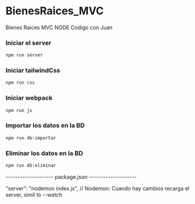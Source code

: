# BienesRaices_MVC
Bienes Raices MVC NODE Codigo con Juan

### Iniciar el server
```sh
npm run server 
```

### Iniciar tailwindCss
```sh
npm run css 
```

### Iniciar webpack
```sh
npm run js
```

### Importar los datos en la BD
```sh
npm run db:importar
```

### Eliminar los datos en la BD
```sh
npm run db:eliminar
```

-------------------- package.json --------------------

"server": "nodemon index.js", 
// Nodemon: Cuando hay cambios recarga el server, simil to --watch